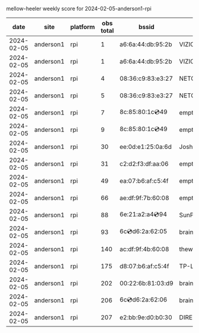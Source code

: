 mellow-heeler weekly score for 2024-02-05-anderson1-rpi

|date|site|platform|obs total|bssid|ssid|lat|lng|
|--|--|--|--|--|--|--|--|
|2024-02-05|anderson1|rpi|1|a6:6a:44:db:95:2b|VIZIOCastAudio7590|0|0|
|2024-02-05|anderson1|rpi|1|a6:6a:44:db:95:2b|VIZIOCastAudio7960|0|0|
|2024-02-05|anderson1|rpi|4|08:36:c9:83:e3:27|NETGEAR34|0|0|
|2024-02-05|anderson1|rpi|5|08:36:c9:83:e3:27|NETGEAR34|0|0|
|2024-02-05|anderson1|rpi|7|8c:85:80:1c:cd:49|empty_ssid|0|0|
|2024-02-05|anderson1|rpi|9|8c:85:80:1c:cd:49|empty_ssid|0|0|
|2024-02-05|anderson1|rpi|30|ee:0d:e1:25:0a:6d|JoshLily|0|0|
|2024-02-05|anderson1|rpi|31|c2:d2:f3:df:aa:06|empty_ssid|0|0|
|2024-02-05|anderson1|rpi|49|ea:07:b6:af:c5:4f|empty_ssid|0|0|
|2024-02-05|anderson1|rpi|66|ae:df:9f:7b:60:08|empty_ssid|0|0|
|2024-02-05|anderson1|rpi|88|6e:21:a2:a4:cd:94|SunPower21450|0|0|
|2024-02-05|anderson1|rpi|93|6c:cd:d6:2a:62:05|braingang2_5GEXT|0|0|
|2024-02-05|anderson1|rpi|140|ac:df:9f:4b:60:08|theweef|0|0|
|2024-02-05|anderson1|rpi|175|d8:07:b6:af:c5:4f|TP-Link_C54F|0|0|
|2024-02-05|anderson1|rpi|202|00:22:6b:81:03:d9|braingang2|0|0|
|2024-02-05|anderson1|rpi|206|6c:cd:d6:2a:62:06|braingang2_2GEXT|0|0|
|2024-02-05|anderson1|rpi|207|e2:bb:9e:d0:b0:30|DIRECT-9ED03030|0|0|
